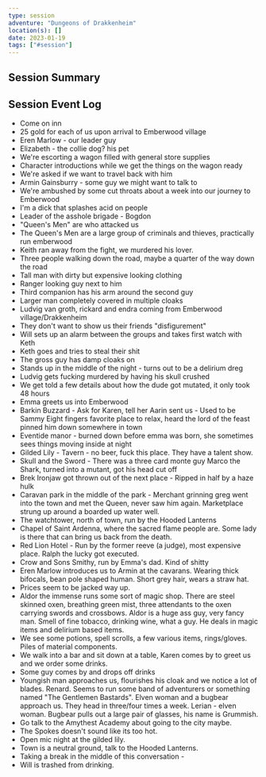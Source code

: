 ```yaml
---
type: session
adventure: "Dungeons of Drakkenheim"
location(s): []
date: 2023-01-19
tags: ["#session"]
---
```


## Session Summary

## Session Event Log

- Come on inn
- 25 gold for each of us upon arrival to Emberwood village
- Eren Marlow - our leader guy
- Elizabeth - the collie dog? his pet
- We're escorting a wagon filled with general store supplies
- Character introductions while we get the things on the wagon ready
- We're asked if we want to travel back with him
- Armin Gainsburry - some guy we might want to talk to
- We're ambushed by some cut throats about a week into our journey to Emberwood
- I'm a dick that splashes acid on people
- Leader of the asshole brigade - Bogdon
- "Queen's Men" are who attacked us
- The Queen's Men are a large group of criminals and thieves, practically run emberwood
- Keith ran away from the fight, we murdered his lover.
- Three people walking down the road, maybe a quarter of the way down the road
- Tall man with dirty but expensive looking clothing
- Ranger looking guy next to him
- Third companion has his arm around the second guy
- Larger man completely covered in multiple cloaks
- Ludvig van groth, rickard and endra coming from Emberwood village/Drakkenheim
- They don't want to show us their friends "disfigurement"
- Will sets up an alarm between the groups and takes first watch with Keth
- Keth goes and tries to steal their shit
- The gross guy has damp cloaks on
- Stands up in the middle of the night - turns out to be a delirium dreg
- Ludvig gets fucking murdered by having his skull crushed
- We get told a few details about how the dude got mutated, it only took 48 hours
- Emma greets us into Emberwood
- Barkin Buzzard - Ask for Karen, tell her Aarin sent us - Used to be Sammy Eight fingers favorite place to relax, heard the lord of the feast pinned him down somewhere in town
- Eventide manor - burned down before emma was born, she sometimes sees things moving inside at night
- Gilded Lily - Tavern - no beer, fuck this place. They have a talent show.
- Skull and the Sword - There was a three card monte guy Marco the Shark, turned into a mutant, got his head cut off
- Brek Ironjaw got thrown out of the next place - Ripped in half by a haze hulk
- Caravan park in the middle of the park - Merchant grinning greg went into the town and met the Queen, never saw him again. Marketplace strung up around a boarded up water well. 
- The watchtower, north of town, run by the Hooded Lanterns
- Chapel of Saint Ardenna, where the sacred flame people are. Some lady is there that can bring us back from the death.
- Red Lion Hotel - Run by the former reeve (a judge), most expensive place. Ralph the lucky got executed.
- Crow and Sons Smithy, run by Emma's dad. Kind of shitty
-  Eren Marlow introduces us to Armin at the cavarans. Wearing thick bifocals, bean pole shaped human. Short grey hair, wears a straw hat.
- Prices seem to be jacked way up.
- Aldor the immense runs some sort of magic shop. There are steel skinned oxen, breathing green mist, three attendants to the oxen carrying swords and crossbows. Aldor is a huge ass guy, very fancy man. Smell of fine tobacco, drinking wine, what a guy. He deals in magic items and delirium based items.
- We see some potions, spell scrolls, a few various items, rings/gloves. Piles of material components.
- We walk into a bar and sit down at a table, Karen comes by to greet us and we order some drinks. 
- Some guy comes by and drops off drinks
- Youngish man approaches us, flourishes his cloak and we notice a lot of blades. Renard. Seems to run some band of adventurers or something named "The Gentlemen Bastards". Elven woman and a bugbear approach us. They head in three/four times a week. Lerian - elven woman. Bugbear pulls out a large pair of glasses, his name is Grummish.
- Go talk to the Amythest Academy about going to the city maybe.
- The Spokes doesn't sound like its too hot.
- Open mic night at the gilded lily.
- Town is a neutral ground, talk to the Hooded Lanterns.
- Taking a break in the middle of this conversation -
- Will is trashed from drinking.

